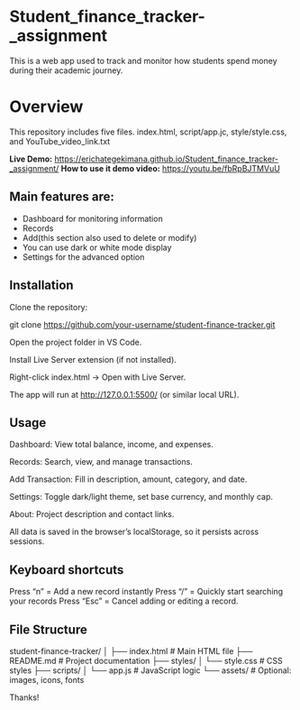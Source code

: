 # Student_finance_tracker-_assignment

This is a web app used to track and monitor how students spend money during their academic journey.

# Overview

This repository includes five files. index.html, script/app.jc, style/style.css, and YouTube_video_link.txt

**Live Demo:** https://erichategekimana.github.io/Student_finance_tracker-_assignment/
**How to use it demo video:** https://youtu.be/fbRpBJTMVuU

## Main features are:

* Dashboard for monitoring information
* Records
* Add(this section also used to delete or modify)
* You can use dark or white mode display
* Settings for the advanced option

  

## Installation

Clone the repository:

git clone https://github.com/your-username/student-finance-tracker.git


Open the project folder in VS Code.

Install Live Server extension (if not installed).

Right-click index.html → Open with Live Server.

The app will run at http://127.0.0.1:5500/ (or similar local URL).


## Usage

Dashboard: View total balance, income, and expenses.

Records: Search, view, and manage transactions.

Add Transaction: Fill in description, amount, category, and date.

Settings: Toggle dark/light theme, set base currency, and monthly cap.

About: Project description and contact links.

All data is saved in the browser’s localStorage, so it persists across sessions.

**Keyboard shortcuts**
--------------------

Press “n” = Add a new record instantly
Press “/” = Quickly start searching your records
Press “Esc” = Cancel adding or editing a record.


## File Structure
student-finance-tracker/
│
├── index.html            # Main HTML file
├── README.md             # Project documentation
├── styles/
│   └── style.css         # CSS styles
├── scripts/
│   └── app.js            # JavaScript logic
└── assets/               # Optional: images, icons, fonts




Thanks!


